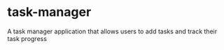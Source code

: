 # task-manager
A task manager application that allows users to add tasks and track their task progress 
